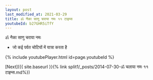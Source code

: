 ```yaml
---
layout: post
last_modified_at: 2021-03-29
title: ॐ नैका साणु चराया नमः ११ टाइम्स
youtubeId: b27GHR5iTfY
---
```

 
 
 ॐ नैका साणु चराया नमः  
 
 -  जो कई पर्वत चोटियों में यात्रा करता है 
 
  
 
  
 
 
 
 
 
 


{% include youtubePlayer.html id=page.youtubeId %}
 
[Next]({{ site.baseurl }}{% link  split1/_posts/2014-07-30-ॐ चलाया नमः ११ टाइम्स.md%})
 
